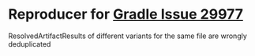 # Reproducer for [Gradle Issue 29977](https://github.com/gradle/gradle/issues/29977)

ResolvedArtifactResults of different variants for the same file are wrongly deduplicated
